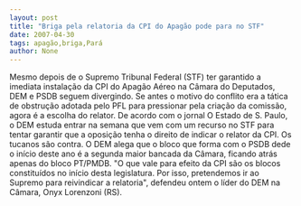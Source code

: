 ```yaml
---
layout: post
title: "Briga pela relatoria da CPI do Apagão pode para no STF"
date: 2007-04-30
tags: apagão,briga,Pará
author: None
---
```


Mesmo depois de o Supremo Tribunal Federal (STF) ter garantido a imediata instalação da CPI do Apagão Aéreo na Câmara do Deputados, DEM e PSDB seguem divergindo. Se antes o motivo do conflito era a tática de obstrução adotada pelo PFL para pressionar pela criação da comissão, agora é a escolha do relator.
De acordo com o jornal O Estado de S. Paulo, o DEM estuda entrar na semana que vem com um recurso no STF para tentar garantir que a oposição tenha o direito de indicar o relator da CPI. Os tucanos são contra.
O DEM alega que o bloco que forma com o PSDB dede o início deste ano é a segunda maior bancada da Câmara, ficando atrás apenas do bloco PT/PMDB. \"O que vale para efeito da CPI são os blocos constituídos no início desta legislatura. Por isso, pretendemos ir ao Supremo para reivindicar a relatoria\", defendeu ontem o líder do DEM na Câmara, Onyx Lorenzoni (RS).  